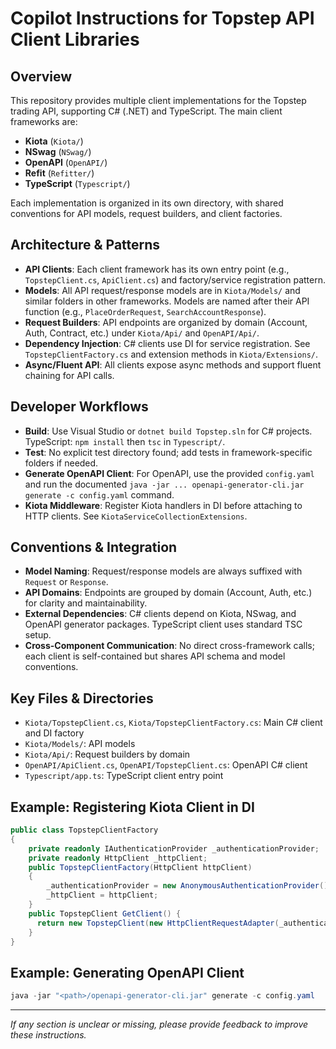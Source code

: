 # Copilot Instructions for Topstep API Client Libraries

## Overview
This repository provides multiple client implementations for the Topstep trading API, supporting C# (.NET) and TypeScript. The main client frameworks are:
- **Kiota** (`Kiota/`)
- **NSwag** (`NSwag/`)
- **OpenAPI** (`OpenAPI/`)
- **Refit** (`Refitter/`)
- **TypeScript** (`Typescript/`)

Each implementation is organized in its own directory, with shared conventions for API models, request builders, and client factories.

## Architecture & Patterns
- **API Clients**: Each client framework has its own entry point (e.g., `TopstepClient.cs`, `ApiClient.cs`) and factory/service registration pattern.
- **Models**: All API request/response models are in `Kiota/Models/` and similar folders in other frameworks. Models are named after their API function (e.g., `PlaceOrderRequest`, `SearchAccountResponse`).
- **Request Builders**: API endpoints are organized by domain (Account, Auth, Contract, etc.) under `Kiota/Api/` and `OpenAPI/Api/`.
- **Dependency Injection**: C# clients use DI for service registration. See `TopstepClientFactory.cs` and extension methods in `Kiota/Extensions/`.
- **Async/Fluent API**: All clients expose async methods and support fluent chaining for API calls.

## Developer Workflows
- **Build**: Use Visual Studio or `dotnet build Topstep.sln` for C# projects. TypeScript: `npm install` then `tsc` in `Typescript/`.
- **Test**: No explicit test directory found; add tests in framework-specific folders if needed.
- **Generate OpenAPI Client**: For OpenAPI, use the provided `config.yaml` and run the documented `java -jar ... openapi-generator-cli.jar generate -c config.yaml` command.
- **Kiota Middleware**: Register Kiota handlers in DI before attaching to HTTP clients. See `KiotaServiceCollectionExtensions`.

## Conventions & Integration
- **Model Naming**: Request/response models are always suffixed with `Request` or `Response`.
- **API Domains**: Endpoints are grouped by domain (Account, Auth, etc.) for clarity and maintainability.
- **External Dependencies**: C# clients depend on Kiota, NSwag, and OpenAPI generator packages. TypeScript client uses standard TSC setup.
- **Cross-Component Communication**: No direct cross-framework calls; each client is self-contained but shares API schema and model conventions.

## Key Files & Directories
- `Kiota/TopstepClient.cs`, `Kiota/TopstepClientFactory.cs`: Main C# client and DI factory
- `Kiota/Models/`: API models
- `Kiota/Api/`: Request builders by domain
- `OpenAPI/ApiClient.cs`, `OpenAPI/TopstepClient.cs`: OpenAPI C# client
- `Typescript/app.ts`: TypeScript client entry point

## Example: Registering Kiota Client in DI
```csharp
public class TopstepClientFactory
{
    private readonly IAuthenticationProvider _authenticationProvider;
    private readonly HttpClient _httpClient;
    public TopstepClientFactory(HttpClient httpClient)
    {
        _authenticationProvider = new AnonymousAuthenticationProvider();
        _httpClient = httpClient;
    }
    public TopstepClient GetClient() {
      return new TopstepClient(new HttpClientRequestAdapter(_authenticationProvider, httpClient: _httpClient));
    }
}
```

## Example: Generating OpenAPI Client
```powershell
java -jar "<path>/openapi-generator-cli.jar" generate -c config.yaml
```

---
_If any section is unclear or missing, please provide feedback to improve these instructions._
